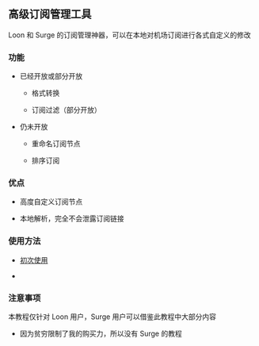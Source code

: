 ## 高级订阅管理工具

Loon 和 Surge 的订阅管理神器，可以在本地对机场订阅进行各式自定义的修改

### 功能

- 已经开放或部分开放

  - 格式转换

  - 订阅过滤（部分开放）

- 仍未开放

  - 重命名订阅节点

  - 排序订阅

### 优点

- 高度自定义订阅节点

- 本地解析，完全不会泄露订阅链接

### 使用方法

- [初次使用](https://github.com/chiupam/tutorial/blob/master/Sub-Store/Configuration.md)

- 

### 注意事项

本教程仅针对 Loon 用户，Surge 用户可以借鉴此教程中大部分内容

- 因为贫穷限制了我的购买力，所以没有 Surge 的教程